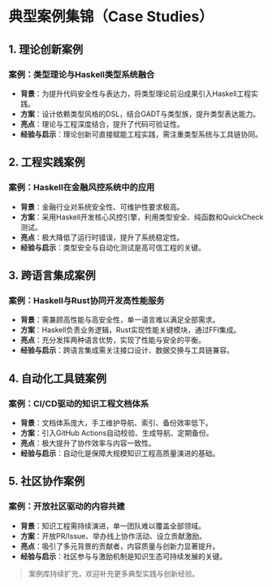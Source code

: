 # 典型案例集锦（Case Studies）

## 1. 理论创新案例

### 案例：类型理论与Haskell类型系统融合

- **背景**：为提升代码安全性与表达力，将类型理论前沿成果引入Haskell工程实践。
- **方案**：设计依赖类型风格的DSL，结合GADT与类型族，提升类型表达能力。
- **亮点**：理论与工程深度结合，提升了代码可验证性。
- **经验与启示**：理论创新可直接赋能工程实践，需注重类型系统与工具链协同。

## 2. 工程实践案例

### 案例：Haskell在金融风控系统中的应用

- **背景**：金融行业对系统安全性、可维护性要求极高。
- **方案**：采用Haskell开发核心风控引擎，利用类型安全、纯函数和QuickCheck测试。
- **亮点**：极大降低了运行时错误，提升了系统稳定性。
- **经验与启示**：类型安全与自动化测试是高可信工程的关键。

## 3. 跨语言集成案例

### 案例：Haskell与Rust协同开发高性能服务

- **背景**：需兼顾高性能与高安全性，单一语言难以满足全部需求。
- **方案**：Haskell负责业务逻辑，Rust实现性能关键模块，通过FFI集成。
- **亮点**：充分发挥两种语言优势，实现了性能与安全的平衡。
- **经验与启示**：跨语言集成需关注接口设计、数据交换与工具链兼容。

## 4. 自动化工具链案例

### 案例：CI/CD驱动的知识工程文档体系

- **背景**：文档体系庞大，手工维护导航、索引、备份效率低下。
- **方案**：引入GitHub Actions自动校验、生成导航、定期备份。
- **亮点**：极大提升了协作效率与内容一致性。
- **经验与启示**：自动化是保障大规模知识工程高质量演进的基础。

## 5. 社区协作案例

### 案例：开放社区驱动的内容共建

- **背景**：知识工程需持续演进，单一团队难以覆盖全部领域。
- **方案**：开放PR/Issue、举办线上协作活动、设立贡献激励。
- **亮点**：吸引了多元背景的贡献者，内容质量与创新力显著提升。
- **经验与启示**：社区参与与激励机制是知识生态可持续发展的关键。

> 案例库持续扩充，欢迎补充更多典型实践与创新经验。
